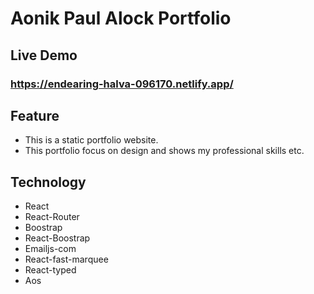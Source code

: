 # Aonik Paul Alock Portfolio 
## Live Demo
### https://endearing-halva-096170.netlify.app/

## Feature
* This is a static portfolio website.
* This portfolio focus on design and shows my professional skills etc.

## Technology
* React 
* React-Router
* Boostrap
* React-Boostrap
* Emailjs-com
* React-fast-marquee
* React-typed
* Aos
